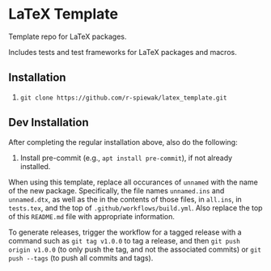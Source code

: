 # LaTeX Template

Template repo for LaTeX packages.

Includes tests and test frameworks for LaTeX packages and macros.

## Installation

1. `git clone https://github.com/r-spiewak/latex_template.git`

## Dev Installation

After completing the regular installation above, also do the following:
1. Install pre-commit (e.g., `apt install pre-commit`), if not already installed.

When using this template, replace all occurances of `unnamed` with the name of the new package. Specifically, the file names `unnamed.ins` and `unnamed.dtx`, as well as the in the contents of those files, in `all.ins`, in `tests.tex`, and the top of `.github/workflows/build.yml`. Also replace the top of this `README.md` file with appropriate information.

To generate releases, trigger the workflow for a tagged release with a command such as
`git tag v1.0.0` to tag a release, and then 
`git push origin v1.0.0` (to only push the tag, and not the associated commits)
or `git push --tags` (to push all commits and tags).
